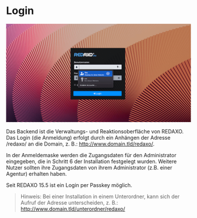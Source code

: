 # Login

![Login](/assets/v5.15.0-login.png)

Das Backend ist die Verwaltungs- und Reaktionsoberfläche von REDAXO. Das Login (die Anmeldung) erfolgt durch ein Anhängen der Adresse /redaxo/ an die Domain, z. B.: http://www.domain.tld/redaxo/.

In der Anmeldemaske werden die Zugangsdaten für den Administrator eingegeben, die in Schritt 6 der Installation festgelegt wurden. Weitere Nutzer sollten ihre Zugangsdaten von ihrem Administrator (z.B. einer Agentur) erhalten haben. 

Seit REDAXO 15.5 ist ein Login per Passkey möglich.

> Hinweis: Bei einer Installation in einem Unterordner, kann sich der Aufruf der Adresse unterscheiden, z. B.: <http://www.domain.tld/unterordner/redaxo/>
